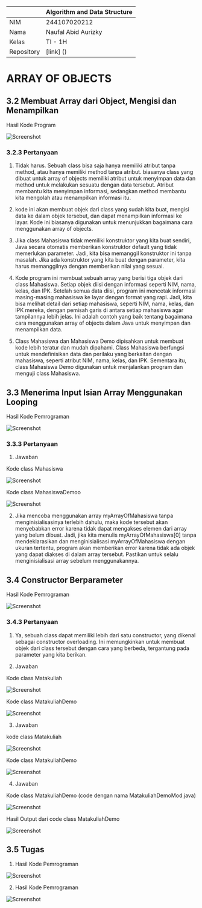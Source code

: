 |  | Algorithm and Data Structure |
|--|--|
| NIM |  244107020212|
| Nama |  Naufal Abid Aurizky |
| Kelas | TI - 1H |
| Repository | [link] () |

# ARRAY OF OBJECTS

## 3.2 Membuat Array dari Object, Mengisi dan Menampilkan

Hasil Kode Program 

![Screenshot](img/MahasiswaDemo.png)

### 3.2.3 Pertanyaan

1. Tidak harus. Sebuah class bisa saja hanya memiliki atribut tanpa method, atau hanya memiliki method tanpa atribut. biasanya class yang dibuat untuk array of objects memiliki atribut untuk menyimpan data dan method untuk melakukan sesuatu dengan data tersebut. Atribut membantu kita menyimpan informasi, sedangkan method membantu kita mengolah atau menampilkan informasi itu.

2. kode ini akan membuat objek dari class yang sudah kita buat, mengisi data ke dalam objek tersebut, dan dapat menampilkan informasi ke layar. Kode ini biasanya digunakan untuk menunjukkan bagaimana cara menggunakan array of objects.

3. Jika class Mahasiswa tidak memiliki konstruktor yang kita buat sendiri, Java secara otomatis memberikan konstruktor default yang tidak memerlukan parameter. Jadi, kita bisa memanggil konstruktor ini tanpa masalah. Jika ada konstruktor yang kita buat dengan parameter, kita harus memanggilnya dengan memberikan nilai yang sesuai.

4. Kode program ini membuat sebuah array yang berisi tiga objek dari class Mahasiswa. Setiap objek diisi dengan informasi seperti NIM, nama, kelas, dan IPK. Setelah semua data diisi, program ini mencetak informasi masing-masing mahasiswa ke layar dengan format yang rapi. Jadi, kita bisa melihat detail dari setiap mahasiswa, seperti NIM, nama, kelas, dan IPK mereka, dengan pemisah garis di antara setiap mahasiswa agar tampilannya lebih jelas. Ini adalah contoh yang baik tentang bagaimana cara menggunakan array of objects dalam Java untuk menyimpan dan menampilkan data.

5. Class Mahasiswa dan Mahasiswa Demo dipisahkan untuk membuat kode lebih teratur dan mudah dipahami. Class Mahasiswa berfungsi untuk mendefinisikan data dan perilaku yang berkaitan dengan mahasiswa, seperti atribut NIM, nama, kelas, dan IPK. Sementara itu, class Mahasiswa Demo digunakan untuk menjalankan program dan menguji class Mahasiswa.

## 3.3 Menerima Input Isian Array Menggunakan Looping

Hasil Kode Pemrograman

![Screenshot](img/Mahasiswa.png)

### 3.3.3 Pertanyaan

1. Jawaban

Kode class Mahasiswa

![Screenshot](img/Pertanyaan1(1).png)

Kode class MahasiswaDemoo

![Screenshot](img/Pertanyaan1(2).png)

2. Jika mencoba menggunakan array myArrayOfMahasiswa tanpa menginisialisasinya terlebih dahulu, maka kode tersebut akan menyebabkan error karena tidak dapat mengakses elemen dari array yang belum dibuat. Jadi, jika kita menulis myArrayOfMahasiswa[0] tanpa mendeklarasikan dan menginisialisasi myArrayOfMahasiswa dengan ukuran tertentu, program akan memberikan error karena tidak ada objek yang dapat diakses di dalam array tersebut. Pastikan untuk selalu menginisialisasi array sebelum menggunakannya.

## 3.4 Constructor Berparameter

Hasil Kode Pemrograman

![Screenshot](img/Matkul.png)

### 3.4.3 Pertanyaan

1. Ya, sebuah class dapat memiliki lebih dari satu constructor, yang dikenal sebagai constructor overloading. Ini memungkinkan untuk membuat objek dari class tersebut dengan cara yang berbeda, tergantung pada parameter yang kita berikan.

2. Jawaban

Kode class Matakuliah

![Screenshot](img/Pertanyaan2(1).png)

Kode class MatakuliahDemo

![Screenshot](img/Pertanyaan2(2).png)

3.  Jawaban

kode class Matakuliah

![Screenshot](img/Pertanyaan3(1).png)

Kode class MatakuliahDemo

![Screenshot](img/Pertanyaan3(2).png)

4. Jawaban

Kode class MatakuliahDemo (code dengan nama MatakuliahDemoMod.java)

![Screenshot](img/Pertanyaan4(1).png)

Hasil Output dari code class MatakuliahDemo

![Screenshot](img/Pertanyaan4(2).png)

## 3.5 Tugas

1. Hasil Kode Pemrograman 

![Screenshot](img/Dosen.png)

2. Hasil Kode Pemrograman

![Screenshot](img/DataDosen.png)